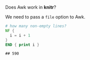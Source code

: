 Does Awk work in **knitr**?

We need to pass a `file` option to Awk.


```{.awk .chunk-source}
# how many non-empty lines?
NF {
  i = i + 1
}
END { print i }
```

```{.chunk-output}
## 590
```
